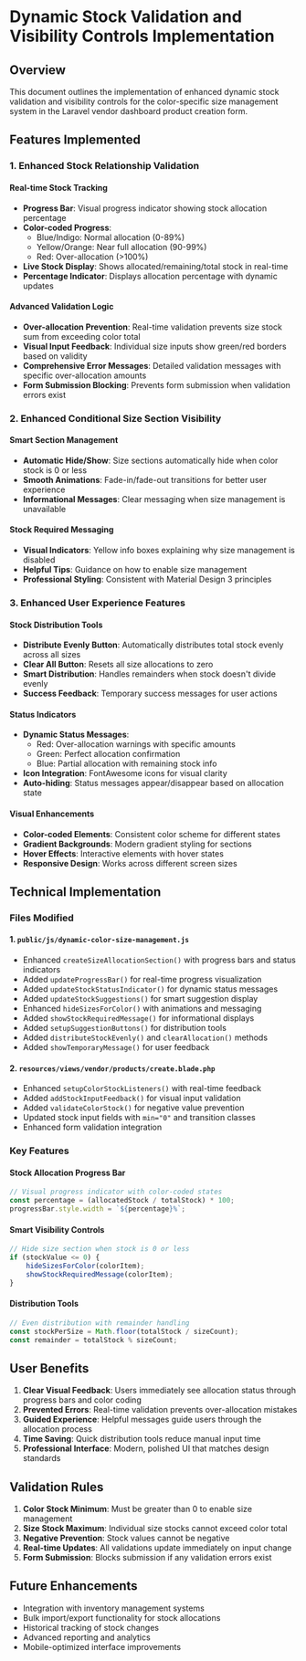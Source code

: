 # Dynamic Stock Validation and Visibility Controls Implementation

## Overview
This document outlines the implementation of enhanced dynamic stock validation and visibility controls for the color-specific size management system in the Laravel vendor dashboard product creation form.

## Features Implemented

### 1. Enhanced Stock Relationship Validation

#### Real-time Stock Tracking
- **Progress Bar**: Visual progress indicator showing stock allocation percentage
- **Color-coded Progress**: 
  - Blue/Indigo: Normal allocation (0-89%)
  - Yellow/Orange: Near full allocation (90-99%)
  - Red: Over-allocation (>100%)
- **Live Stock Display**: Shows allocated/remaining/total stock in real-time
- **Percentage Indicator**: Displays allocation percentage with dynamic updates

#### Advanced Validation Logic
- **Over-allocation Prevention**: Real-time validation prevents size stock sum from exceeding color total
- **Visual Input Feedback**: Individual size inputs show green/red borders based on validity
- **Comprehensive Error Messages**: Detailed validation messages with specific over-allocation amounts
- **Form Submission Blocking**: Prevents form submission when validation errors exist

### 2. Enhanced Conditional Size Section Visibility

#### Smart Section Management
- **Automatic Hide/Show**: Size sections automatically hide when color stock is 0 or less
- **Smooth Animations**: Fade-in/fade-out transitions for better user experience
- **Informational Messages**: Clear messaging when size management is unavailable

#### Stock Required Messaging
- **Visual Indicators**: Yellow info boxes explaining why size management is disabled
- **Helpful Tips**: Guidance on how to enable size management
- **Professional Styling**: Consistent with Material Design 3 principles

### 3. Enhanced User Experience Features

#### Stock Distribution Tools
- **Distribute Evenly Button**: Automatically distributes total stock evenly across all sizes
- **Clear All Button**: Resets all size allocations to zero
- **Smart Distribution**: Handles remainders when stock doesn't divide evenly
- **Success Feedback**: Temporary success messages for user actions

#### Status Indicators
- **Dynamic Status Messages**: 
  - Red: Over-allocation warnings with specific amounts
  - Green: Perfect allocation confirmation
  - Blue: Partial allocation with remaining stock info
- **Icon Integration**: FontAwesome icons for visual clarity
- **Auto-hiding**: Status messages appear/disappear based on allocation state

#### Visual Enhancements
- **Color-coded Elements**: Consistent color scheme for different states
- **Gradient Backgrounds**: Modern gradient styling for sections
- **Hover Effects**: Interactive elements with hover states
- **Responsive Design**: Works across different screen sizes

## Technical Implementation

### Files Modified

#### 1. `public/js/dynamic-color-size-management.js`
- Enhanced `createSizeAllocationSection()` with progress bars and status indicators
- Added `updateProgressBar()` for real-time progress visualization
- Added `updateStockStatusIndicator()` for dynamic status messages
- Added `updateStockSuggestions()` for smart suggestion display
- Enhanced `hideSizesForColor()` with animations and messaging
- Added `showStockRequiredMessage()` for informational displays
- Added `setupSuggestionButtons()` for distribution tools
- Added `distributeStockEvenly()` and `clearAllocation()` methods
- Added `showTemporaryMessage()` for user feedback

#### 2. `resources/views/vendor/products/create.blade.php`
- Enhanced `setupColorStockListeners()` with real-time feedback
- Added `addStockInputFeedback()` for visual input validation
- Added `validateColorStock()` for negative value prevention
- Updated stock input fields with `min="0"` and transition classes
- Enhanced form validation integration

### Key Features

#### Stock Allocation Progress Bar
```javascript
// Visual progress indicator with color-coded states
const percentage = (allocatedStock / totalStock) * 100;
progressBar.style.width = `${percentage}%`;
```

#### Smart Visibility Controls
```javascript
// Hide size section when stock is 0 or less
if (stockValue <= 0) {
    hideSizesForColor(colorItem);
    showStockRequiredMessage(colorItem);
}
```

#### Distribution Tools
```javascript
// Even distribution with remainder handling
const stockPerSize = Math.floor(totalStock / sizeCount);
const remainder = totalStock % sizeCount;
```

## User Benefits

1. **Clear Visual Feedback**: Users immediately see allocation status through progress bars and color coding
2. **Prevented Errors**: Real-time validation prevents over-allocation mistakes
3. **Guided Experience**: Helpful messages guide users through the allocation process
4. **Time Saving**: Quick distribution tools reduce manual input time
5. **Professional Interface**: Modern, polished UI that matches design standards

## Validation Rules

1. **Color Stock Minimum**: Must be greater than 0 to enable size management
2. **Size Stock Maximum**: Individual size stocks cannot exceed color total
3. **Negative Prevention**: Stock values cannot be negative
4. **Real-time Updates**: All validations update immediately on input change
5. **Form Submission**: Blocks submission if any validation errors exist

## Future Enhancements

- Integration with inventory management systems
- Bulk import/export functionality for stock allocations
- Historical tracking of stock changes
- Advanced reporting and analytics
- Mobile-optimized interface improvements
